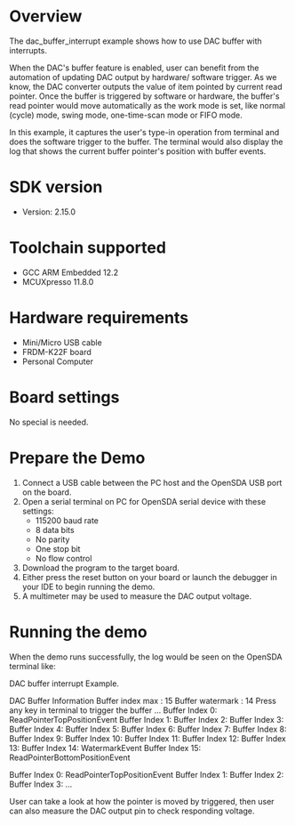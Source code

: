 Overview
========

The dac_buffer_interrupt example shows how to use DAC buffer with interrupts.

When the DAC's buffer feature is enabled, user can benefit from the automation of updating DAC output by hardware/
software trigger. As we know, the DAC converter outputs the value of item pointed by current read pointer. Once the 
buffer is triggered by software or hardware, the buffer's read pointer would move automatically as the work mode is set,
like normal (cycle) mode, swing mode, one-time-scan mode or FIFO mode.

In this example, it captures the user's type-in operation from terminal and does the software trigger to the buffer.
The terminal would also display the log that shows the current buffer pointer's position with buffer events.

SDK version
===========
- Version: 2.15.0

Toolchain supported
===================
- GCC ARM Embedded  12.2
- MCUXpresso  11.8.0

Hardware requirements
=====================
- Mini/Micro USB cable
- FRDM-K22F board
- Personal Computer

Board settings
==============
No special is needed.

Prepare the Demo
================
1.  Connect a USB cable between the PC host and the OpenSDA USB port on the board.
2.  Open a serial terminal on PC for OpenSDA serial device with these settings:
    - 115200 baud rate
    - 8 data bits
    - No parity
    - One stop bit
    - No flow control
3.  Download the program to the target board.
4.  Either press the reset button on your board or launch the debugger in your IDE to begin running the demo.
5.  A multimeter may be used to measure the DAC output voltage.

Running the demo
================
When the demo runs successfully, the log would be seen on the OpenSDA terminal like:

DAC buffer interrupt Example.

DAC Buffer Information
      Buffer index max  : 15
      Buffer watermark  : 14
Press any key in terminal to trigger the buffer ...
Buffer Index  0: ReadPointerTopPositionEvent
Buffer Index  1:
Buffer Index  2:
Buffer Index  3:
Buffer Index  4:
Buffer Index  5:
Buffer Index  6:
Buffer Index  7:
Buffer Index  8:
Buffer Index  9:
Buffer Index 10:
Buffer Index 11:
Buffer Index 12:
Buffer Index 13:
Buffer Index 14: WatermarkEvent
Buffer Index 15: ReadPointerBottomPositionEvent

Buffer Index  0: ReadPointerTopPositionEvent
Buffer Index  1:
Buffer Index  2:
Buffer Index  3:
...

User can take a look at how the pointer is moved by triggered, then user can also measure the DAC output
pin to check responding voltage.

